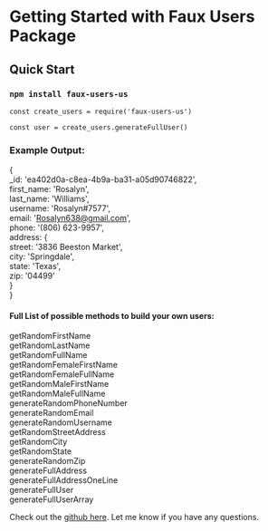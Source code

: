 # Getting Started with Faux Users Package

## Quick Start

### `npm install faux-users-us`

`const create_users = require('faux-users-us')`

`const user = create_users.generateFullUser()`

### Example Output:
{\
    _id: 'ea402d0a-c8ea-4b9a-ba31-a05d90746822',\
    first_name: 'Rosalyn',\
    last_name: 'Williams',\
    username: 'Rosalyn#7577',\
    email: 'Rosalyn638@gmail.com',\
    phone: '(806) 623-9957',\
    address: {\
      street: '3836 Beeston Market',\
      city: 'Springdale',\
      state: 'Texas',\
      zip: '04499'\
    }\
  }

#### Full List of possible methods to build your own users:
getRandomFirstName\
getRandomLastName\
getRandomFullName\
getRandomFemaleFirstName\
getRandomFemaleFullName\
getRandomMaleFirstName\
getRandomMaleFullName\
generateRandomPhoneNumber\
generateRandomEmail\
generateRandomUsername\
getRandomStreetAddress\
getRandomCity\
getRandomState\
generateRandomZip\
generateFullAddress\
generateFullAddressOneLine\
generateFullUser\
generateFullUserArray

Check out the [github here](https://github.com/andrewsa1006/faux_users). Let me know if you have any questions.